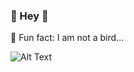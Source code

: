 ### 👋 Hey 🦉
🤣 Fun fact: I am not a bird...

![Alt Text](https://media.giphy.com/media/EECy1Cp6nyV9e/giphy.gif)
      
      
      

